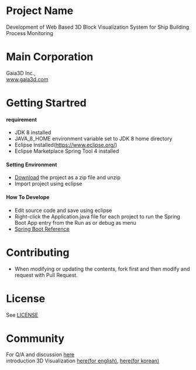 # Project Name
Development of Web Based 3D Block Visualization System for Ship Building Process Monitoring

# Main Corporation
Gaia3D Inc.,  
www.gaia3d.com

# Getting Startred
#### requirement  
- JDK 8 installed
- JAVA_8_HOME environment variable set to JDK 8 home directory
- Eclipse installed(https://www.eclipse.org/)
- Eclipse Marketplace Spring Tool 4 installed

#### Setting Environment
- [Download](https://github.com/Gaia3D/nipa2019/archive/develop.zip) the project as a zip file and unzip
- Import project using eclipse

#### How To Develope
- Edit source code and save using eclipse
- Right-click the Application.java file for each project to run the Spring Boot App entry from the Run as or debug as menu
- [Spring Boot Reference](https://spring.io/projects/spring-boot)

# Contributing
- When modifying or updating the contents, fork first and then modify and request with Pull Request.

# License
See [LICENSE](https://github.com/Gaia3D/nipa2019/edit/develop/LICENSE) 

# Community
For Q/A and discussion [here](https://groups.google.com/forum/#!forum/gaia3d_nipa2019)  
introduction 3D Visualization [here(for english)](http://www.mago3d.com/eng/), [here(for korean)](http://www.mago3d.com/kor/)
